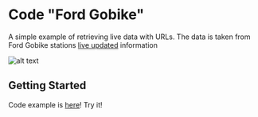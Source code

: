 # Code "Ford Gobike"

A simple example of retrieving live data with URLs. 
The data is taken from Ford Gobike stations [live updated](https://gbfs.fordgobike.com/gbfs/fr/station_status.json) information 



![alt text](https://github.com/chapliza/Ford_Gobike/blob/master/my_3.jpg)
## Getting Started

Code example is [here](https://trinket.io/python3/f3e720428e)! Try it!
